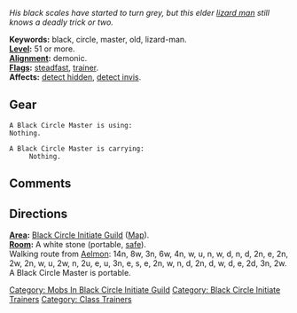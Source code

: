 *His black scales have started to turn grey, but this elder [lizard
man](Lizardmen "wikilink") still knows a deadly trick or two.*

**Keywords:** black, circle, master, old, lizard-man.  
**[Level](Level "wikilink"):** 51 or more.  
**[Alignment](Alignment "wikilink"):** demonic.  
**[Flags](:Category:_Mob_Types "wikilink"):**
[steadfast](Sentinel_Mobs "wikilink"),
[trainer](:Category:_Trainers "wikilink").  
**Affects:** [detect hidden](Detect_Hidden "wikilink"), [detect
invis](Detect_Invis "wikilink").  

## Gear

`A Black Circle Master is using:`  
`Nothing.`

`A Black Circle Master is carrying:`  
`     Nothing.`

## Comments

## Directions

**[Area](:Category:_Areas "wikilink"):** [Black Circle Initiate
Guild](:Category:_Black_Circle_Initiate_Guild "wikilink")
([Map](Black_Circle_Initiate_Guild_Map "wikilink")).  
**[Room](:Category:_Rooms "wikilink"):** A white stone (portable,
[safe](Safe_Rooms "wikilink")).  
Walking route from [Aelmon](Aelmon "wikilink"): 14n, 8w, 3n, 6w, 4n, w,
u, n, w, d, n, d, 2n, e, 2n, 2w, 2n, w, u, 2w, n, 2u, e, u, 3n, e, s, e,
2n, w, n, d, 2n, d, w, d, e, 2d, 3n, 2w.  
A Black Circle Master is portable.  

[Category: Mobs In Black Circle Initiate
Guild](Category:_Mobs_In_Black_Circle_Initiate_Guild "wikilink")
[Category: Black Circle Initiate
Trainers](Category:_Black_Circle_Initiate_Trainers "wikilink")
[Category: Class Trainers](Category:_Class_Trainers "wikilink")
